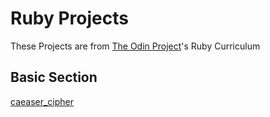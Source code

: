 # Ruby Projects

These Projects are from [The Odin Project](https://theodinproject.com)'s Ruby Curriculum

## Basic Section

[caeaser_cipher](caeser_cipher.rb)


